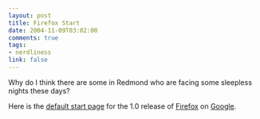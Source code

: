 ```yaml
--- 
layout: post
title: Firefox Start
date: 2004-11-09T03:02:00
comments: true
tags:
- nerdliness
link: false
---
```

Why do I think there are some in Redmond who are facing some sleepless nights these days?

Here is the <a href="http://www.google.com/firefox" title="Firefox Start">default start page</a> for the 1.0 release of <a href="http://www.mozilla.org" title="Mozilla">Firefox</a> on <a href="http://google.com" title="Google">Google</a>.
